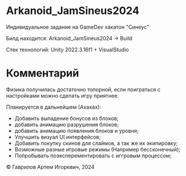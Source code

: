 # Arkanoid_JamSineus2024
Индивидуальное задание на GameDev хакатон "Синеус"

Билд находится: Arkanoid_JamSineus2024 -> Build

Стек технологий: Unity 2022.3.16f1 + VisualStudio


# Комментарий
Физика получилась достаточно топорной, если поиграться с настройками можно сделать игру приятнее.

Планируется в дальнейшем (Ахахах): 
- Добавить выпадение бонусов из блоков;
- добавить анимацию разрушения блоков;
- добавить анимацию появления блоков и уровня;
- Улучшить визуал UI интерфейсов;
- Добавить покупку скинов для слаймов, а так же их экипировку;
- Возможные разные игровые режимы (Например бессконечный);
- Попробывать поэксперементировать с иггровым процессом;

© Гаврилов Артем Игоревич, 2024
